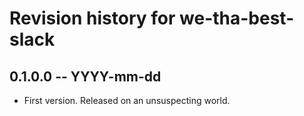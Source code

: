# Revision history for we-tha-best-slack

## 0.1.0.0 -- YYYY-mm-dd

* First version. Released on an unsuspecting world.
